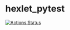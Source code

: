 # hexlet_pytest
[![Actions Status](https://github.com/garryfisher/hexlet_pytest/actions/workflows/hexlet_pytest/badge.svg)](https://github.com/garryfisher/hexlet_pytest/actions)
